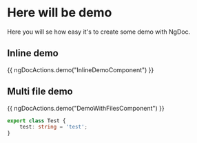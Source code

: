 # Here will be demo

Here you will se how easy it's to create some demo with NgDoc.

## Inline demo

{{ ngDocActions.demo("InlineDemoComponent") }}

## Multi file demo

{{ ngDocActions.demo("DemoWithFilesComponent") }}

```TypeScript
export class Test {
	test: string = 'test';
}
```

